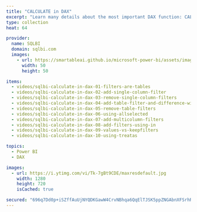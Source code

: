 ```yaml
---
title: "CALCULATE in DAX"
excerpt: "Learn many details about the most important DAX function: CALCULATE!"
type: collection
heat: 64

provider:
  name: SQLBI
  domain: sqlbi.com
  images:
    - url: https://smartableai.github.io/microsoft-power-bi/assets/images/organizations/sqlbi.com-50x50.jpg
      width: 50
      height: 50

items:
  - videos/sqlbi-calculate-in-dax-01-filters-are-tables
  - videos/sqlbi-calculate-in-dax-02-add-single-column-filter
  - videos/sqlbi-calculate-in-dax-03-remove-single-column-filters
  - videos/sqlbi-calculate-in-dax-04-add-table-filter-and-difference-with-column-filters
  - videos/sqlbi-calculate-in-dax-05-remove-table-filters
  - videos/sqlbi-calculate-in-dax-06-using-allselected
  - videos/sqlbi-calculate-in-dax-07-add-multicolumn-filters
  - videos/sqlbi-calculate-in-dax-08-add-filters-using-in
  - videos/sqlbi-calculate-in-dax-09-values-vs-keepfilters
  - videos/sqlbi-calculate-in-dax-10-using-treatas

topics:
  - Power BI
  - DAX

images:
  - url: https://i.ytimg.com/vi/Tk-7gBt9CDE/maxresdefault.jpg
    width: 1280
    height: 720
    isCached: true

secured: "696q7Dd0p+iSZffAuUjNYQDKGawW4CrvNBhqa6QqElTJSK5ppZNGAbnXFSrhR+r3YQvMYUX6gpiz6A/3yDS8YuBjVJlhyIVWgkhLHhY+wO8IuKUEEegtxfmALQmlgNQQCK4U+EQkaDGOobyMyDFdN5Ls/ZEzPtv6EOgO5Jb+pmKUDaj5zKuh9G1TZdzk8t/dFLOWEF86jnQgiUa/ip6sgB2P1LN7atUypErF3htOrIXqaSmKd5RiVYS514BiCR9gy3KKPoPU3grvRcikIWMIIgLp/hLrGQsu3ycbjPSluVDO21L0ZAmCcgKa5k48Vtnd67NK2t3ek3YAG8mIT916X/bZXR0S66JEWyrqszG34Ws=;8xiF9reV8Yx67LrF0p8DFA=="
---
```


